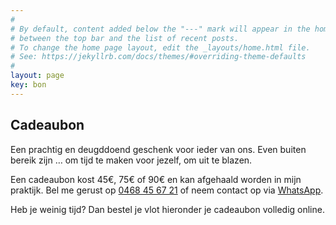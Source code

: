```yaml
---
#
# By default, content added below the "---" mark will appear in the home page
# between the top bar and the list of recent posts.
# To change the home page layout, edit the _layouts/home.html file.
# See: https://jekyllrb.com/docs/themes/#overriding-theme-defaults
#
layout: page
key: bon
---
```


<style>
  .gift-up-target {
    padding-top: 2em;
  }
</style>
<section class="intro">
  <h1>Cadeaubon</h1>

  <p>Een prachtig en deugddoend geschenk voor ieder van ons.
     Even buiten bereik zijn … om tijd te maken voor jezelf, om uit te blazen.</p>

  <p>Een cadeaubon kost 45€, 75€ of 90€ en kan afgehaald worden in mijn praktijk.
     Bel me gerust op <a href="tel:+32 468 45 67 21">0468 45 67 21</a>
     of neem contact op via <a class="whatsapp" href="https://wa.me/{{ site.footer.whatsapp }}">WhatsApp</a>.
  </p>

  <p>Heb je weinig tijd? Dan bestel je vlot hieronder je cadeaubon volledig online.</p>

  <div class="gift-up-target" data-site-id="ca7b96a0-82f8-49ad-2564-08dad91e6d7d" data-platform="Other" ></div>
  <script type="text/javascript">
  (function (g, i, f, t, u, p, s) {
      g[u] = g[u] || function() { (g[u].q = g[u].q || []).push(arguments) };
      p = i.createElement(f);
      p.async = 1;
      p.src = t;
      s = i.getElementsByTagName(f)[0];
      s.parentNode.insertBefore(p, s);
  })(window, document, "script", "https://cdn.giftup.app/dist/gift-up.js", "giftup");
  </script>  

</section>
